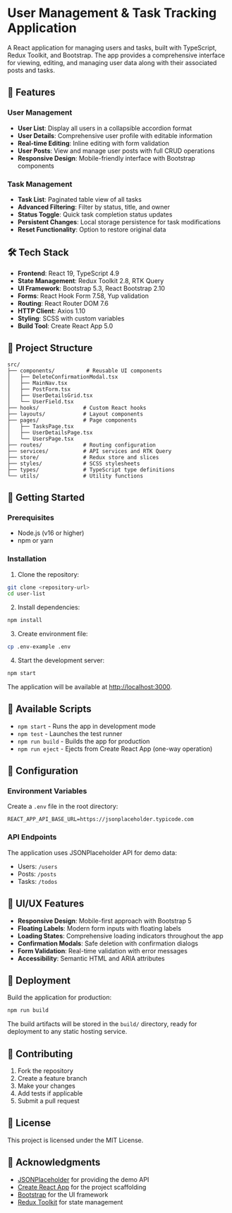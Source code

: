 # User Management & Task Tracking Application

A React application for managing users and tasks, built with TypeScript, Redux Toolkit, and Bootstrap. The app provides a comprehensive interface for viewing, editing, and managing user data along with their associated posts and tasks.

## 🚀 Features

### User Management
- **User List**: Display all users in a collapsible accordion format
- **User Details**: Comprehensive user profile with editable information
- **Real-time Editing**: Inline editing with form validation
- **User Posts**: View and manage user posts with full CRUD operations
- **Responsive Design**: Mobile-friendly interface with Bootstrap components

### Task Management
- **Task List**: Paginated table view of all tasks
- **Advanced Filtering**: Filter by status, title, and owner
- **Status Toggle**: Quick task completion status updates
- **Persistent Changes**: Local storage persistence for task modifications
- **Reset Functionality**: Option to restore original data

## 🛠️ Tech Stack
- **Frontend**: React 19, TypeScript 4.9
- **State Management**: Redux Toolkit 2.8, RTK Query
- **UI Framework**: Bootstrap 5.3, React Bootstrap 2.10
- **Forms**: React Hook Form 7.58, Yup validation
- **Routing**: React Router DOM 7.6
- **HTTP Client**: Axios 1.10
- **Styling**: SCSS with custom variables
- **Build Tool**: Create React App 5.0

## 📁 Project Structure

```
src/
├── components/          # Reusable UI components
│   ├── DeleteConfirmationModal.tsx
│   ├── MainNav.tsx
│   ├── PostForm.tsx
│   ├── UserDetailsGrid.tsx
│   └── UserField.tsx
├── hooks/              # Custom React hooks
├── layouts/            # Layout components
├── pages/              # Page components
│   ├── TasksPage.tsx
│   ├── UserDetailsPage.tsx
│   └── UsersPage.tsx
├── routes/             # Routing configuration
├── services/           # API services and RTK Query
├── store/              # Redux store and slices
├── styles/             # SCSS stylesheets
├── types/              # TypeScript type definitions
└── utils/              # Utility functions
```

## 🚀 Getting Started
### Prerequisites
- Node.js (v16 or higher)
- npm or yarn

### Installation

1. Clone the repository:
```bash
git clone <repository-url>
cd user-list
```

2. Install dependencies:
```bash
npm install
```

3. Create environment file:
```bash
cp .env-example .env
```

4. Start the development server:
```bash
npm start
```

The application will be available at [http://localhost:3000](http://localhost:3000).

## 📱 Available Scripts
- `npm start` - Runs the app in development mode
- `npm test` - Launches the test runner
- `npm run build` - Builds the app for production
- `npm run eject` - Ejects from Create React App (one-way operation)


## 🔧 Configuration
### Environment Variables
Create a `.env` file in the root directory:
```
REACT_APP_API_BASE_URL=https://jsonplaceholder.typicode.com
```

### API Endpoints
The application uses JSONPlaceholder API for demo data:
- Users: `/users`
- Posts: `/posts`
- Tasks: `/todos`

## 🎨 UI/UX Features
- **Responsive Design**: Mobile-first approach with Bootstrap 5
- **Floating Labels**: Modern form inputs with floating labels
- **Loading States**: Comprehensive loading indicators throughout the app
- **Confirmation Modals**: Safe deletion with confirmation dialogs
- **Form Validation**: Real-time validation with error messages
- **Accessibility**: Semantic HTML and ARIA attributes


## 🚀 Deployment
Build the application for production:
```bash
npm run build
```

The build artifacts will be stored in the `build/` directory, ready for deployment to any static hosting service.

## 🤝 Contributing
1. Fork the repository
2. Create a feature branch
3. Make your changes
4. Add tests if applicable
5. Submit a pull request

## 📄 License
This project is licensed under the MIT License.

## 🙏 Acknowledgments
- [JSONPlaceholder](https://jsonplaceholder.typicode.com/) for providing the demo API
- [Create React App](https://create-react-app.dev/) for the project scaffolding
- [Bootstrap](https://getbootstrap.com/) for the UI framework
- [Redux Toolkit](https://redux-toolkit.js.org/) for state management
